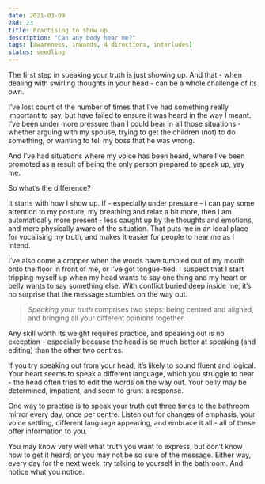 ```yaml
---
date: 2021-03-09
28d: 23
title: Practising to show up
description: "Can any body hear me?"
tags: [awareness, inwards, 4 directions, interludes]
status: seedling
---
```


The first step in speaking your truth is just showing up. And that - when dealing with swirling thoughts in your head - can be a whole challenge of its own.

I’ve lost count of the number of times that I’ve had something really important to say, but have failed to ensure it was heard in the way I meant. I’ve been under more pressure than I could bear in all those situations - whether arguing with my spouse, trying to get the children (not) to do something, or wanting to tell my boss that he was wrong.

And I’ve had situations where my voice has been heard, where I’ve been promoted as a result of being the only person prepared to speak up, yay me.

So what’s the difference?

It starts with how I show up. If - especially under pressure - I can pay some attention to my posture, my breathing and relax a bit more, then I am automatically more present - less caught up by the thoughts and emotions, and more physically aware of the situation. That puts me in an ideal place for vocalising my truth, and makes it easier for people to hear me as I intend.

I’ve also come a cropper when the words have tumbled out of my mouth onto the floor in front of me, or I’ve got tongue-tied. I suspect that I start tripping myself up when my head wants to say one thing and my heart or belly wants to say something else. With conflict buried deep inside me, it’s no surprise that the message stumbles on the way out.

> _Speaking your truth_ comprises two steps: being centred and aligned, and bringing all your different opinions together.

Any skill worth its weight requires practice, and speaking out is no exception - especially because the head is so much better at speaking (and editing) than the other two centres.

If you try speaking out from your head, it’s likely to sound fluent and logical. Your heart seems to speak a different language, which you struggle to hear - the head often tries to edit the words on the way out. Your belly may be determined, impatient, and seem to grunt a response.

One way to practise is to speak your truth out three times to the bathroom mirror every day, once per centre. Listen out for changes of emphasis, your voice settling, different language appearing, and embrace it all - all of these offer information to you.

You may know very well what truth you want to express, but don’t know how to get it heard; or you may not be so sure of the message. Either way, every day for the next week, try talking to yourself in the bathroom. And notice what you notice.
